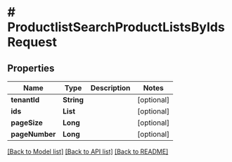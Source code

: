 # # ProductlistSearchProductListsByIdsRequest


## Properties 


Name | Type | Description | Notes
------------ | ------------- | ------------- | -------------
**tenantId**| **String** |   | [optional]
**ids**| **List<String>** |   | [optional]
**pageSize**| **Long** |   | [optional]
**pageNumber**| **Long** |   | [optional]


[[Back to Model list]](../../README.md#models) [[Back to API list]](../../README.md#endpoints) [[Back to README]](../../README.md)

